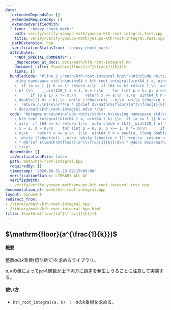 ```yaml
---
data:
  _extendedDependsOn: []
  _extendedRequiredBy: []
  _extendedVerifiedWith:
  - icon: ':heavy_check_mark:'
    path: verify/verify-yosupo-math/yosupo-kth-root-integral.test.cpp
    title: verify/verify-yosupo-math/yosupo-kth-root-integral.test.cpp
  _pathExtension: hpp
  _verificationStatusIcon: ':heavy_check_mark:'
  attributes:
    '*NOT_SPECIAL_COMMENTS*': ''
    _deprecated_at_docs: docs/math/kth-root-integral.md
    document_title: $\mathrm{floor}(a^{\frac{1}{k}})$
    links: []
  bundledCode: "#line 2 \"math/kth-root-integral.hpp\"\n#include <bits/stdc++.h>\n\
    using namespace std;\n\nuint64_t kth_root_integral(uint64_t a, uint64_t k) {\n\
    \  if (a <= 1 || k == 1) return a;\n  if (64 <= k) return 1;\n  auto check = [&](__uint128_t\
    \ n) {\n    __uint128_t x = 1, m = n;\n    for (int p = k; p; p >>= 1, m *= m)\n\
    \      if (p & 1) x *= m;\n    return x <= a;\n  };\n  uint64_t n = powl(a, (long\
    \ double)(1.0) / k);\n  while (!check(n)) --n;\n  while (check(n + 1)) ++n;\n\
    \  return n;\n}\n\n/**\n * @brief $\\mathrm{floor}(a^{\\frac{1}{k}})$\n * @docs\
    \ docs/math/kth-root-integral.md\n */\n"
  code: "#pragma once\n#include <bits/stdc++.h>\nusing namespace std;\n\nuint64_t\
    \ kth_root_integral(uint64_t a, uint64_t k) {\n  if (a <= 1 || k == 1) return\
    \ a;\n  if (64 <= k) return 1;\n  auto check = [&](__uint128_t n) {\n    __uint128_t\
    \ x = 1, m = n;\n    for (int p = k; p; p >>= 1, m *= m)\n      if (p & 1) x *=\
    \ m;\n    return x <= a;\n  };\n  uint64_t n = powl(a, (long double)(1.0) / k);\n\
    \  while (!check(n)) --n;\n  while (check(n + 1)) ++n;\n  return n;\n}\n\n/**\n\
    \ * @brief $\\mathrm{floor}(a^{\\frac{1}{k}})$\n * @docs docs/math/kth-root-integral.md\n\
    \ */\n"
  dependsOn: []
  isVerificationFile: false
  path: math/kth-root-integral.hpp
  requiredBy: []
  timestamp: '2020-08-31 23:29:15+09:00'
  verificationStatus: LIBRARY_ALL_AC
  verifiedWith:
  - verify/verify-yosupo-math/yosupo-kth-root-integral.test.cpp
documentation_of: math/kth-root-integral.hpp
layout: document
redirect_from:
- /library/math/kth-root-integral.hpp
- /library/math/kth-root-integral.hpp.html
title: $\mathrm{floor}(a^{\frac{1}{k}})$
---
```

## $\mathrm{floor}(a^{\frac{1}{k}})$

#### 概要

整数$a$の$k$乗根(切り捨て)を求めるライブラリ。

$a,k$の値によって`powl`関数が上下両方に誤差を発生しうることに注意して実装する。

#### 使い方

- `kth_root_integral(a, k)`　:　$a$の$k$乗根を求める。
